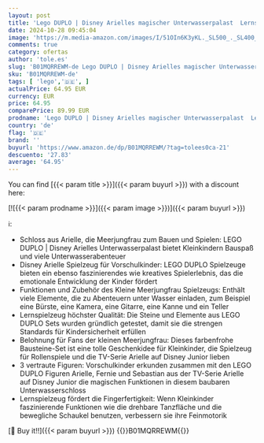 ```yaml
---
layout: post
title: 'Lego DUPLO | Disney Arielles magischer Unterwasserpalast  Lernspielzeug zu Arielle  die Meerjungfrau  Unterwasserschloss für Kinder ab 2 Jahren 10435'
date: 2024-10-28 09:45:04
image: 'https://m.media-amazon.com/images/I/51OIn6K3yKL._SL500_._SL400_.jpg'
comments: true
category: ofertas
author: 'tole.es'
slug: 'B01MQRREWM-de Lego DUPLO | Disney Arielles magischer Unterwasserpalast...'
sku: 'B01MQRREWM-de'
tags: [ 'lego','🇩🇪', ]
actualPrice: 64.95 EUR
currency: EUR
price: 64.95
comparePrice: 89.99 EUR
prodname: 'Lego DUPLO | Disney Arielles magischer Unterwasserpalast  Lernspielzeug zu Arielle  die Meerjungfrau  Unterwasserschloss für Kinder ab 2 Jahren 10435'
country: 'de'
flag: '🇩🇪'
brand: ''
buyurl: 'https://www.amazon.de/dp/B01MQRREWM/?tag=tolees0ca-21'
descuento: '27.83'
average: '64.95'
---
```


You can find [{{< param title >}}]({{< param buyurl >}}) with a discount here:

[![{{< param prodname >}}]({{< param image >}})]({{< param buyurl >}})

ℹ️:

- Schloss aus Arielle, die Meerjungfrau zum Bauen und Spielen: LEGO DUPLO | Disney Arielles Unterwasserpalast bietet Kleinkindern Bauspaß und viele Unterwasserabenteuer
- Disney Arielle Spielzeug für Vorschulkinder: LEGO DUPLO Spielzeuge bieten ein ebenso faszinierendes wie kreatives Spielerlebnis, das die emotionale Entwicklung der Kinder fördert
- Funktionen und Zubehör des Kleine Meerjungfrau Spielzeugs: Enthält viele Elemente, die zu Abenteuern unter Wasser einladen, zum Beispiel eine Bürste, eine Kamera, eine Gitarre, eine Kanne und ein Teller
- Lernspielzeug höchster Qualität: Die Steine und Elemente aus LEGO DUPLO Sets wurden gründlich getestet, damit sie die strengen Standards für Kindersicherheit erfüllen
- Belohnung für Fans der kleinen Meerjungfrau: Dieses farbenfrohe Bausteine-Set ist eine tolle Geschenkidee für Kleinkinder, die Spielzeug für Rollenspiele und die TV-Serie Arielle auf Disney Junior lieben
- 3 vertraute Figuren: Vorschulkinder erkunden zusammen mit den LEGO DUPLO Figuren Arielle, Fernie und Sebastian aus der TV-Serie Arielle auf Disney Junior die magischen Funktionen in diesem baubaren Unterwasserschloss
- Lernspielzeug fördert die Fingerfertigkeit: Wenn Kleinkinder faszinierende Funktionen wie die drehbare Tanzfläche und die bewegliche Schaukel benutzen, verbessern sie ihre Feinmotorik

[🛒 Buy it!!]({{< param buyurl >}})
{{<world>}}B01MQRREWM{{</world>}}
